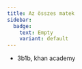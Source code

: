 ```yaml
---
title: Az összes matek
sidebar:
  badge:
    text: Empty
    variant: default
---
```


- 3b1b, khan academy
